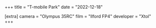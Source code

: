 +++
title =  "T-mobile Park"
date =  "2022-12-18"

[extra]
camera = "Olympus 35RC"
film =  "Ilford FP4"
developer =  "Xtol"
+++
